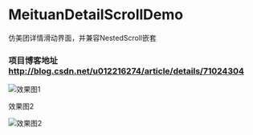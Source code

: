 # MeituanDetailScrollDemo
仿美团详情滑动界面，并兼容NestedScroll嵌套

### 项目博客地址 http://blog.csdn.net/u012216274/article/details/71024304

![效果图1](https://github.com/youxiaochen/MeituanDetailScrollDemo/blob/master/imgs/1.gif)

效果图2

![效果图2](https://github.com/youxiaochen/MeituanDetailScrollDemo/blob/master/imgs/2.gif)
